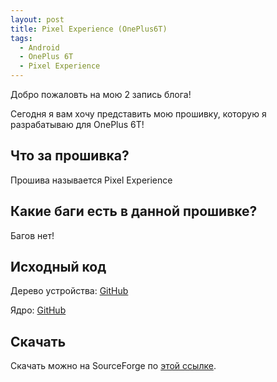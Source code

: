 ```yaml
---
layout: post
title: Pixel Experience (OnePlus6T)
tags:
  - Android
  - OnePlus 6T
  - Pixel Experience
---
```


Добро пожаловть на мою 2 запись блога!

Сегодня я вам хочу представить мою прошивку, которую я разрабатываю для OnePlus 6T!

## Что за прошивка?
Прошива называется Pixel Experience

## Какие баги есть в данной прошивке?
Багов нет!

## Исходный код
Дерево устройства: [GitHub](https://github.com/SevralT/device_oneplus_fajita)

Ядро: [GitHub](https://github.com/AOSiP-Devices/kernel_oneplus_sdm845)

## Скачать
Скачать можно на SourceForge по [этой ссылке](https://sourceforge.net/projects/pe-fajita/).
